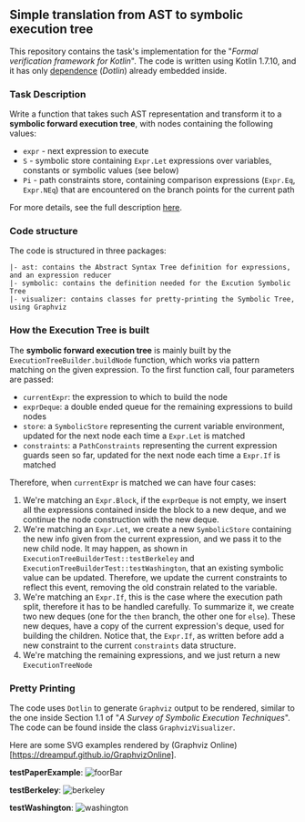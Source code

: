 ## Simple translation from AST to symbolic execution tree

This repository contains the task's implementation for the "*Formal verification framework for Kotlin*". The code
is written using Kotlin 1.7.10, and it has only [dependence](https://github.com/RCHowell/Dotlin) (*Dotlin*) already embedded inside.

### Task Description

Write a function that takes such AST representation and transform it to a **symbolic forward execution tree**, with nodes containing the following values:

- `expr` - next expression to execute
- `S` - symbolic store containing `Expr.Let` expressions over variables, constants or symbolic values (see below)
- `Pi` - path constraints store, containing comparison expressions (`Expr.Eq`, `Expr.NEq`) that are encountered on the branch points for the current path

For more details, see the full description [here](TASK.md).

### Code structure

The code is structured in three packages:

```
|- ast: contains the Abstract Syntax Tree definition for expressions, and an expression reducer
|- symbolic: contains the definition needed for the Excution Symbolic Tree
|- visualizer: contains classes for pretty-printing the Symbolic Tree, using Graphviz
```

### How the Execution Tree is built

The **symbolic forward execution tree** is mainly built by the `ExecutionTreeBuilder.buildNode` function, which works via
pattern matching on the given expression. To the first function call, four parameters are passed:
- `currentExpr`: the expression to which to build the node
- `exprDeque`: a double ended queue for the remaining expressions to build nodes
- `store`: a `SymbolicStore` representing the current variable environment, updated for the next node each time a `Expr.Let` is matched
- `constraints`: a `PathConstraints` representing the current expression guards seen so far, updated for the next node each time a `Expr.If` is matched

Therefore, when `currentExpr` is matched we can have four cases:
1. We're matching an `Expr.Block`, if the `exprDeque` is not empty, we insert all the expressions contained inside the block to a new deque, and we continue the node construction with the new deque.
2. We're matching an `Expr.Let`,  we create a new `SymbolicStore` containing the new info given from the current expression, and we pass it to the new child node. It may happen, as shown in `ExecutionTreeBuilderTest::testBerkeley` and `ExecutionTreeBuilderTest::testWashington`, that an existing symbolic value can be updated. Therefore, we update the current constraints to reflect this event, removing the old constrain related to the variable.
3. We're matching an `Expr.If`, this is the case where the execution path split, therefore it has to be handled carefully. To summarize it, we create two new deques (one for the `then` branch, the other one for `else`). These new deques, have a copy of the current expression's deque, used for building the children. Notice that, the `Expr.If`, as written before add a new constraint to the current `constraints` data structure.
4. We're matching the remaining expressions, and we just return a new `ExecutionTreeNode`

### Pretty Printing

The code uses `Dotlin` to generate `Graphviz` output to be rendered, similar to the one inside Section 1.1 of "*A Survey of Symbolic Execution Techniques*". The code can be found inside the class `GraphvizVisualizer`.

Here are some SVG examples rendered by (Graphviz Online)[https://dreampuf.github.io/GraphvizOnline].

**testPaperExample**:
![foorBar](https://user-images.githubusercontent.com/14114916/203646800-1c51b7e5-ffd4-4bb1-af0d-3a4ce5b6577d.svg)

**testBerkeley**:
![berkeley](https://user-images.githubusercontent.com/14114916/203647074-cb0fb699-587f-49e1-8304-016ea22986f8.svg)

**testWashington**:
![washington](https://user-images.githubusercontent.com/14114916/203646983-cde8b5b0-a0f4-43a8-b0af-efd8844f1a13.svg)



